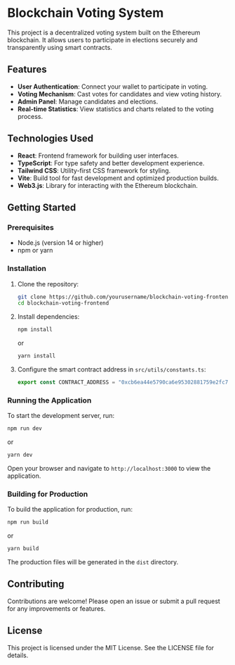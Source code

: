 # Blockchain Voting System

This project is a decentralized voting system built on the Ethereum blockchain. It allows users to participate in elections securely and transparently using smart contracts.

## Features

- **User Authentication**: Connect your wallet to participate in voting.
- **Voting Mechanism**: Cast votes for candidates and view voting history.
- **Admin Panel**: Manage candidates and elections.
- **Real-time Statistics**: View statistics and charts related to the voting process.

## Technologies Used

- **React**: Frontend framework for building user interfaces.
- **TypeScript**: For type safety and better development experience.
- **Tailwind CSS**: Utility-first CSS framework for styling.
- **Vite**: Build tool for fast development and optimized production builds.
- **Web3.js**: Library for interacting with the Ethereum blockchain.

## Getting Started

### Prerequisites

- Node.js (version 14 or higher)
- npm or yarn

### Installation

1. Clone the repository:

   ```bash
   git clone https://github.com/yourusername/blockchain-voting-frontend.git
   cd blockchain-voting-frontend
   ```

2. Install dependencies:

   ```bash
   npm install
   ```

   or

   ```bash
   yarn install
   ```

3. Configure the smart contract address in `src/utils/constants.ts`:

   ```typescript
   export const CONTRACT_ADDRESS = "0xcb6ea44e5790ca6e95302881759e2fc7c805625d";
   ```

### Running the Application

To start the development server, run:

```bash
npm run dev
```

or

```bash
yarn dev
```

Open your browser and navigate to `http://localhost:3000` to view the application.

### Building for Production

To build the application for production, run:

```bash
npm run build
```

or

```bash
yarn build
```

The production files will be generated in the `dist` directory.

## Contributing

Contributions are welcome! Please open an issue or submit a pull request for any improvements or features.

## License

This project is licensed under the MIT License. See the LICENSE file for details.